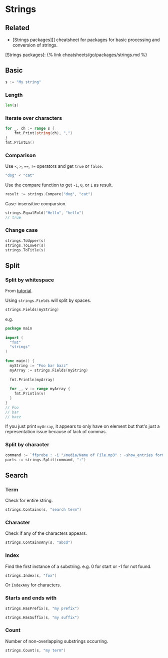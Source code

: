 # Strings

## Related

- [Strings packages][] cheatsheet for packages for basic processing and conversion of strings.

[Strings packages]: {% link cheatsheets/go/packages/strings.md %}

## Basic

```go
s := "My string"
```

### Length

```go
len(s)
```

### Iterate over characters

```go
for _, ch := range s {
    fmt.Print(string(ch), ",")
}
fmt.PrintLn()
```  

### Comparison

Use `<`, `>`, `==`, `!=` operators and get `true` or `false`.

```go
"dog" < "cat"
```

Use the compare function to get `-1`, `0`, or `1` as result.

```go
result := strings.Compare("dog", "cat")
```

Case-insensitive comparsion.

```go
strings.EqualFold("Hello", "hello")
// true
```

### Change case

```go
strings.ToUpper(s)
strings.ToLower(s)
strings.ToTitle(s)
```


## Split

### Split by whitespace

From [tutorial](https://www.golangprograms.com/how-to-split-a-string-on-white-space.html).

Using `strings.Fields` will split by spaces.

```go
strings.Fields(myString)  
```

e.g.

```go
package main
 
import (
  "fmt"
  "strings"
)
 
func main() {
  myString := "Foo bar bazz"
  myArray := strings.Fields(myString)  
  
  fmt.Println(myArray)
  
  for _, v := range myArray {    
    fmt.Println(v)
  }
}
// Foo
// bar
// bazz
```

If you just print `myArray`, it appears to only have on element but that's just a representation issue because of lack of commas.


### Split by character

```go
command := `ffprobe : -i "/media/Name of File.mp3" : -show_entries format=duration : -v quiet : -of csv=p=0`
parts := strings.Split(command, ":")
```


## Search

### Term

Check for entire string.

```go
strings.Contains(s, "search term")
```

### Character

Check if any of the characters appears.

```go
strings.ContainsAny(s, "abcd")
```

### Index

Find the first instance of a substring. e.g. 0 for start or -1 for not found.

```go
strings.Index(s, "fox")
```

Or `IndexAny` for characters.


### Starts and ends with

```go
strings.HasPrefix(s, "my prefix")

strings.HasSuffix(s, "my suffix")
```

### Count

Number of non-overlapping substrings occurring.

```go
strings.Count(s, "my term")
```

